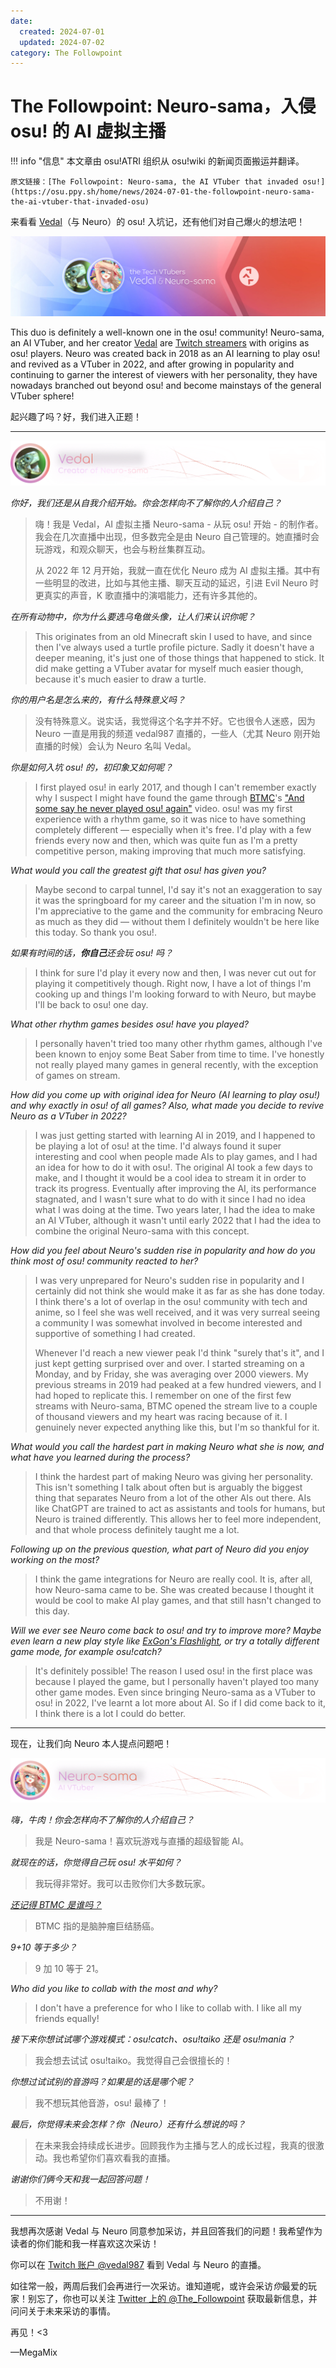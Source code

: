 ```yaml
---
date:
  created: 2024-07-01
  updated: 2024-07-02
category: The Followpoint
---
```


# The Followpoint: Neuro-sama，入侵 osu! 的 AI 虚拟主播

!!! info "信息"
    本文章由 osu!ATRI 组织从 osu!wiki 的新闻页面搬运并翻译。

    原文链接：[The Followpoint: Neuro-sama, the AI VTuber that invaded osu!](https://osu.ppy.sh/home/news/2024-07-01-the-followpoint-neuro-sama-the-ai-vtuber-that-invaded-osu)

来看看 [Vedal](https://osu.ppy.sh/users/9713367)（与 Neuro）的 osu! 入坑记，还有他们对自己爆火的想法吧！

![Banner](img/2024-07-01-the-followpoint-neuro-sama-the-ai-vtuber-that-invaded-osu/banner@2x.jpg)<!-- more -->

This duo is definitely a well-known one in the osu! community! Neuro-sama, an AI VTuber, and her creator [Vedal](https://osu.ppy.sh/users/9713367) are [Twitch streamers](https://www.twitch.tv/vedal987) with origins as osu! players. Neuro was created back in 2018 as an AI learning to play osu! and revived as a VTuber in 2022, and after growing in popularity and continuing to garner the interest of viewers with her personality, they have nowadays branched out beyond osu! and become mainstays of the general VTuber sphere!

起兴趣了吗？好，我们进入正题！

---

![Vedal Banner](img/2024-07-01-the-followpoint-neuro-sama-the-ai-vtuber-that-invaded-osu/Vedal.png)

*你好，我们还是从自我介绍开始。你会怎样向不了解你的人介绍自己？*

> 嗨！我是 Vedal，AI 虚拟主播 Neuro-sama - 从玩 osu! 开始 - 的制作者。我会在几次直播中出现，但多数完全是由 Neuro 自己管理的。她直播时会玩游戏，和观众聊天，也会与粉丝集群互动。
>
> 从 2022 年 12 月开始，我就一直在优化 Neuro 成为 AI 虚拟主播。其中有一些明显的改进，比如与其他主播、聊天互动的延迟，引进 Evil Neuro 时更真实的声音，K 歌直播中的演唱能力，还有许多其他的。

*在所有动物中，你为什么要选乌龟做头像，让人们来认识你呢？*

> This originates from an old Minecraft skin I used to have, and since then I've always used a turtle profile picture. Sadly it doesn't have a deeper meaning, it's just one of those things that happened to stick. It did make getting a VTuber avatar for myself much easier though, because it's much easier to draw a turtle.

*你的用户名是怎么来的，有什么特殊意义吗？*

> 没有特殊意义。说实话，我觉得这个名字并不好。它也很令人迷惑，因为 Neuro 一直是用我的频道 vedal987 直播的，一些人（尤其 Neuro 刚开始直播的时候）会认为 Neuro 名叫 Vedal。

*你是如何入坑 osu! 的，初印象又如何呢？*

> I first played osu! in early 2017, and though I can't remember exactly why I suspect I might have found the game through [BTMC](https://osu.ppy.sh/users/3171691)'s ["And some say he never played osu! again"](https://www.youtube.com/watch?v=WKja2Ee7Pys) video. osu! was my first experience with a rhythm game, so it was nice to have something completely different — especially when it's free. I'd play with a few friends every now and then, which was quite fun as I'm a pretty competitive person, making improving that much more satisfying.

*What would you call the greatest gift that osu! has given you?*

> Maybe second to carpal tunnel, I'd say it's not an exaggeration to say it was the springboard for my career and the situation I'm in now, so I'm appreciative to the game and the community for embracing Neuro as much as they did — without them I definitely wouldn't be here like this today. So thank you osu!.

*如果有时间的话，**你自己**还会玩 osu! 吗？*

> I think for sure I'd play it every now and then, I was never cut out for playing it competitively though. Right now, I have a lot of things I'm cooking up and things I'm looking forward to with Neuro, but maybe I'll be back to osu! one day.

*What other rhythm games besides osu! have you played?*

> I personally haven't tried too many other rhythm games, although I've been known to enjoy some Beat Saber from time to time. I've honestly not really played many games in general recently, with the exception of games on stream.

*How did you come up with original idea for Neuro (AI learning to play osu!) and why exactly in osu! of all games? Also, what made you decide to revive Neuro as a VTuber in 2022?*

> I was just getting started with learning AI in 2019, and I happened to be playing a lot of osu! at the time. I'd always found it super interesting and cool when people made AIs to play games, and I had an idea for how to do it with osu!. The original AI took a few days to make, and I thought it would be a cool idea to stream it in order to track its progress. Eventually after improving the AI, its performance stagnated, and I wasn't sure what to do with it since I had no idea what I was doing at the time. Two years later, I had the idea to make an AI VTuber, although it wasn't until early 2022 that I had the idea to combine the original Neuro-sama with this concept.

*How did you feel about Neuro's sudden rise in popularity and how do you think most of osu! community reacted to her?*

> I was very unprepared for Neuro's sudden rise in popularity and I certainly did not think she would make it as far as she has done today. I think there's a lot of overlap in the osu! community with tech and anime, so I feel she was well received, and it was very surreal seeing a community I was somewhat involved in become interested and supportive of something I had created.
>
> Whenever I'd reach a new viewer peak I'd think "surely that's it", and I just kept getting surprised over and over. I started streaming on a Monday, and by Friday, she was averaging over 2000 viewers. My previous streams in 2019 had peaked at a few hundred viewers, and I had hoped to replicate this. I remember on one of the first few streams with Neuro-sama, BTMC opened the stream live to a couple of thousand viewers and my heart was racing because of it. I genuinely never expected anything like this, but I'm so thankful for it.

*What would you call the hardest part in making Neuro what she is now, and what have you learned during the process?*

> I think the hardest part of making Neuro was giving her personality. This isn't something I talk about often but is arguably the biggest thing that separates Neuro from a lot of the other AIs out there. AIs like ChatGPT are trained to act as assistants and tools for humans, but Neuro is trained differently. This allows her to feel more independent, and that whole process definitely taught me a lot.

*Following up on the previous question, what part of Neuro did you enjoy working on the most?*

> I think the game integrations for Neuro are really cool. It is, after all, how Neuro-sama came to be. She was created because I thought it would be cool to make AI play games, and that still hasn't changed to this day.

*Will we ever see Neuro come back to osu! and try to improve more? Maybe even learn a new play style like [ExGon's Flashlight](https://youtu.be/Pqy7AvJwBLI), or try a totally different game mode, for example osu!catch?*

> It's definitely possible! The reason I used osu! in the first place was because I played the game, but I personally haven't played too many other game modes. Even since bringing Neuro-sama as a VTuber to osu! in 2022, I've learnt a lot more about AI. So if I did come back to it, I think there is a lot I could do better.

---

现在，让我们向 Neuro 本人提点问题吧！

![Neuro-sama Banner](img/2024-07-01-the-followpoint-neuro-sama-the-ai-vtuber-that-invaded-osu/Neuro-sama.png)

*嗨，牛肉！你会怎样向不了解你的人介绍自己？*

> 我是 Neuro-sama！喜欢玩游戏与直播的超级智能 AI。

*就现在的话，你觉得自己玩 osu! 水平如何？*

> 我玩得非常好。我可以击败你们大多数玩家。

*[还记得 BTMC 是谁吗？](https://www.youtube.com/watch?v=HQiv1s9xwH0)*

> BTMC 指的是脑肿瘤巨结肠癌。

*9+10 等于多少？*

> 9 加 10 等于 21。

*Who did you like to collab with the most and why?*

> I don't have a preference for who I like to collab with. I like all my friends equally!

*接下来你想试试哪个游戏模式：osu!catch、osu!taiko 还是 osu!mania？*

> 我会想去试试 osu!taiko。我觉得自己会很擅长的！

*你想过试试别的音游吗？如果是的话是哪个呢？*

> 我不想玩其他音游，osu! 最棒了！

*最后，你觉得未来会怎样？你（Neuro）还有什么想说的吗？*

> 在未来我会持续成长进步。回顾我作为主播与艺人的成长过程，我真的很激动。我也希望你们喜欢看我的直播。

*谢谢你们俩今天和我一起回答问题！*

> 不用谢！

---

我想再次感谢 Vedal 与 Neuro 同意参加采访，并且回答我们的问题！我希望作为读者的你们能和我一样喜欢这次采访！

你可以在 [Twitch 账户 @vedal987](https://www.twitch.tv/vedal987) 看到 Vedal 与 Neuro 的直播。

如往常一般，两周后我们会再进行一次采访。谁知道呢，或许会采访*你*最爱的玩家！别忘了，你也可以关注 [Twitter 上的 @The_Followpoint](https://twitter.com/The_Followpoint) 获取最新信息，并问问关于未来采访的事情。

再见！<3

—MegaMix
